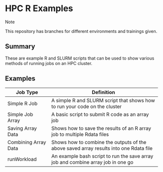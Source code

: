 # HPC R Examples

> [!NOTE]
> This repository has branches for different environments and trainings given.

## Summary

These are example R and SLURM scripts that can be used to show various methods of running jobs on an HPC cluster.

## Examples

| Job Type             | Definition                                                                            |
| -------------------- | ------------------------------------------------------------------------------------- |
| Simple R Job         | A simple R and SLURM script that shows how to run your code on the cluster            |
| Simple Job Array     | A basic script to submit R code as an array job                                       |
| Saving Array Data    | Shows how to save the results of an R array job to multiple Rdata files               |
| Combining Array Data | Shows how to combine the outputs of the above saved array results into one Rdata file |
| runWorkload          | An example bash script to run the save array job and combine array job in one go      |
